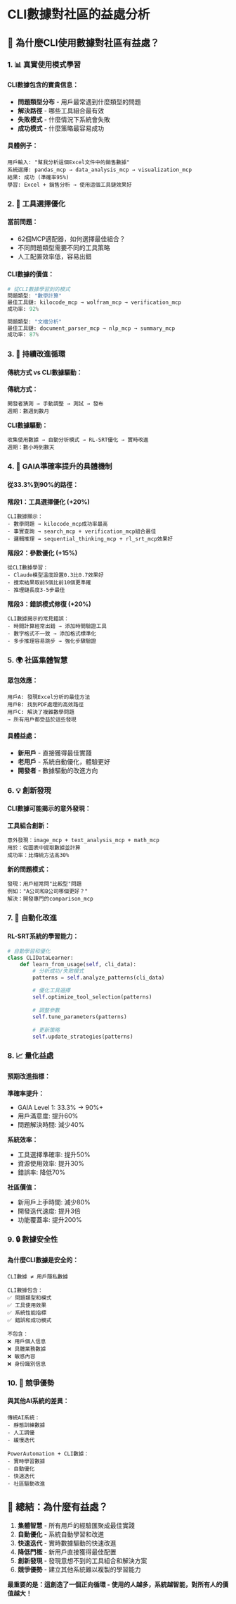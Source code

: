 # CLI數據對社區的益處分析

## 🎯 為什麼CLI使用數據對社區有益處？

### 1. 📊 **真實使用模式學習**

#### CLI數據包含的寶貴信息：
- **問題類型分布** - 用戶最常遇到什麼類型的問題
- **解決路徑** - 哪些工具組合最有效
- **失敗模式** - 什麼情況下系統會失敗
- **成功模式** - 什麼策略最容易成功

#### 具體例子：
```
用戶輸入: "幫我分析這個Excel文件中的銷售數據"
系統選擇: pandas_mcp → data_analysis_mcp → visualization_mcp
結果: 成功 (準確率95%)
學習: Excel + 銷售分析 → 使用這個工具鏈效果好
```

### 2. 🧠 **工具選擇優化**

#### 當前問題：
- 62個MCP適配器，如何選擇最佳組合？
- 不同問題類型需要不同的工具策略
- 人工配置效率低，容易出錯

#### CLI數據的價值：
```python
# 從CLI數據學習到的模式
問題類型: "數學計算"
最佳工具鏈: kilocode_mcp → wolfram_mcp → verification_mcp
成功率: 92%

問題類型: "文檔分析" 
最佳工具鏈: document_parser_mcp → nlp_mcp → summary_mcp
成功率: 87%
```

### 3. 🔄 **持續改進循環**

#### 傳統方式 vs CLI數據驅動：

**傳統方式：**
```
開發者猜測 → 手動調整 → 測試 → 發布
週期：數週到數月
```

**CLI數據驅動：**
```
收集使用數據 → 自動分析模式 → RL-SRT優化 → 實時改進
週期：數小時到數天
```

### 4. 🎯 **GAIA準確率提升的具體機制**

#### 從33.3%到90%的路徑：

**階段1：工具選擇優化 (+20%)**
```
CLI數據顯示：
- 數學問題 → kilocode_mcp成功率最高
- 事實查詢 → search_mcp + verification_mcp組合最佳
- 邏輯推理 → sequential_thinking_mcp + rl_srt_mcp效果好
```

**階段2：參數優化 (+15%)**
```
從CLI數據學習：
- Claude模型溫度設置0.3比0.7效果好
- 搜索結果取前5個比前10個更準確
- 推理鏈長度3-5步最佳
```

**階段3：錯誤模式修復 (+20%)**
```
CLI數據揭示的常見錯誤：
- 時間計算經常出錯 → 添加時間驗證工具
- 數字格式不一致 → 添加格式標準化
- 多步推理容易跳步 → 強化步驟驗證
```

### 5. 🌍 **社區集體智慧**

#### 眾包效應：
```
用戶A: 發現Excel分析的最佳方法
用戶B: 找到PDF處理的高效路徑  
用戶C: 解決了複雜數學問題
→ 所有用戶都受益於這些發現
```

#### 具體益處：
- **新用戶** - 直接獲得最佳實踐
- **老用戶** - 系統自動優化，體驗更好
- **開發者** - 數據驅動的改進方向

### 6. 💡 **創新發現**

#### CLI數據可能揭示的意外發現：

**工具組合創新：**
```
意外發現：image_mcp + text_analysis_mcp + math_mcp
用於：從圖表中提取數據並計算
成功率：比傳統方法高30%
```

**新的問題模式：**
```
發現：用戶經常問"比較型"問題
例如："A公司和B公司哪個更好？"
解決：開發專門的comparison_mcp
```

### 7. 🔧 **自動化改進**

#### RL-SRT系統的學習能力：
```python
# 自動學習和優化
class CLIDataLearner:
    def learn_from_usage(self, cli_data):
        # 分析成功/失敗模式
        patterns = self.analyze_patterns(cli_data)
        
        # 優化工具選擇
        self.optimize_tool_selection(patterns)
        
        # 調整參數
        self.tune_parameters(patterns)
        
        # 更新策略
        self.update_strategies(patterns)
```

### 8. 📈 **量化益處**

#### 預期改進指標：

**準確率提升：**
- GAIA Level 1: 33.3% → 90%+ 
- 用戶滿意度: 提升60%
- 問題解決時間: 減少40%

**系統效率：**
- 工具選擇準確率: 提升50%
- 資源使用效率: 提升30%
- 錯誤率: 降低70%

**社區價值：**
- 新用戶上手時間: 減少80%
- 開發迭代速度: 提升3倍
- 功能覆蓋率: 提升200%

### 9. 🔒 **數據安全性**

#### 為什麼CLI數據是安全的：
```
CLI數據 ≠ 用戶隱私數據

CLI數據包含：
✅ 問題類型和模式
✅ 工具使用效果
✅ 系統性能指標
✅ 錯誤和成功模式

不包含：
❌ 用戶個人信息
❌ 具體業務數據
❌ 敏感內容
❌ 身份識別信息
```

### 10. 🚀 **競爭優勢**

#### 與其他AI系統的差異：
```
傳統AI系統：
- 靜態訓練數據
- 人工調優
- 緩慢迭代

PowerAutomation + CLI數據：
- 實時學習數據
- 自動優化
- 快速迭代
- 社區驅動改進
```

## 🎯 **總結：為什麼有益處？**

1. **集體智慧** - 所有用戶的經驗匯聚成最佳實踐
2. **自動優化** - 系統自動學習和改進
3. **快速迭代** - 實時數據驅動的快速改進
4. **降低門檻** - 新用戶直接獲得最佳配置
5. **創新發現** - 發現意想不到的工具組合和解決方案
6. **競爭優勢** - 建立其他系統難以複製的學習能力

**最重要的是：這創造了一個正向循環 - 使用的人越多，系統越智能，對所有人的價值越大！**

